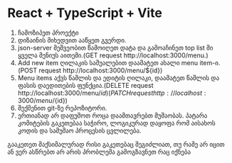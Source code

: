# React + TypeScript + Vite

1. ჩამოზიპეთ პროექტი
2.  დიზაინის მიხედვით ააწყეთ გვერდი.
3. json-server მეშვეობით წამოიღეთ დატა და გამოაჩინეთ top list ში ყველა მენიუს აითემი.(GET request  http://localhost:3000/menu.)
4. Add new item ღილაკის საშუალებით დაამატეთ ახალი menu item-ი. (POST request http://localhost:3000/menu/${id})
5. Menu items აქვს წაშლის და ედიტის ღილაკი, დაამატეთ წაშლის და ფასის დაედითების ფუნქცია.(DELETE request http://localhost:3000/menu/${id}) ( PATCH request http://localhost:3000/menu/${id})
6. შექმენით git-ზე რეპოზიტორი.
7. ერთიანად არ დაფუშოთ როცა დაამთავრებთ მუშაობას. პატარა კომიტების გაკეთებაა საჭირო, ლოგიკურად დაყოფა რომ აისახოს კოდის და სამუშაო პროცესის ცვლილება. 

გააკეთეთ მაქსიმალურად რისი გაკეთებაც შეგიძლიათ, თუ რამე არ იცით ან ვერ ასწრებთ არ არის პრობლემა გამოგზავნეთ რაც იქნება

